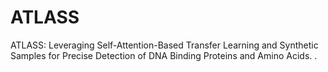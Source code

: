 # ATLASS
ATLASS: Leveraging Self-Attention-Based Transfer Learning and Synthetic Samples for Precise Detection of DNA Binding Proteins and Amino Acids.
.
